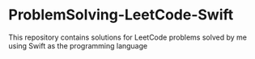 # ProblemSolving-LeetCode-Swift
This repository contains solutions for LeetCode problems solved by me using Swift as the programming language
